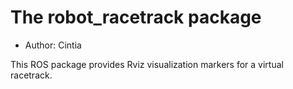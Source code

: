# The robot_racetrack package

- Author: Cintia

This ROS package provides Rviz visualization markers for a virtual racetrack.
